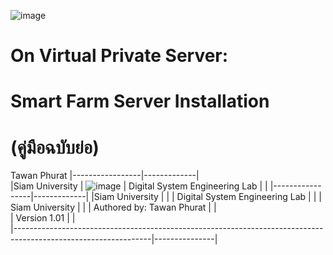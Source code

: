 ![image](https://user-images.githubusercontent.com/37249027/218273460-1c18a18e-b4a5-4b00-b155-feb20d4cb7b7.png)

# On Virtual Private Server: 
# Smart Farm Server Installation 
# (คู่มือฉบับย่อ)

  Tawan Phurat 
|-----------------|-------------|  
|Siam University | ![image](https://user-images.githubusercontent.com/37249027/218273504-f589e290-0608-45a8-902a-a9ecec704975.png) |
 Digital System Engineering Lab |   |
|-----------------|-------------|
|Siam University  | |
| Digital System Engineering Lab |   |
| Siam University |  |
| Authored by: Tawan Phurat |    |  
| Version 1.01 |   |          
|----------------------------------------------------------------------------------------------------------------|---------------|
